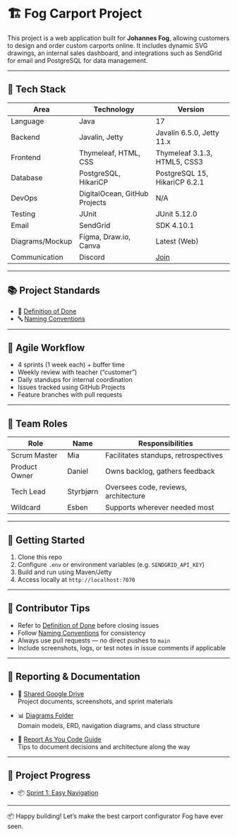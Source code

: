 # 🏗️ Fog Carport Project

This project is a web application built for **Johannes Fog**, allowing customers to design and order custom carports online. It includes dynamic SVG drawings, an internal sales dashboard, and integrations such as SendGrid for email and PostgreSQL for data management.

---

## 🚀 Tech Stack

| Area            | Technology                | Version        |
|-----------------|----------------------------|----------------|
| Language        | Java                       | 17             |
| Backend         | Javalin, Jetty             | Javalin 6.5.0, Jetty 11.x |
| Frontend        | Thymeleaf, HTML, CSS       | Thymeleaf 3.1.3, HTML5, CSS3 |
| Database        | PostgreSQL, HikariCP       | PostgreSQL 15, HikariCP 6.2.1 |
| DevOps          | DigitalOcean, GitHub Projects | N/A            |
| Testing         | JUnit         | JUnit 5.12.0|
| Email           | SendGrid                   | SDK 4.10.1     |
| Diagrams/Mockup | Figma, Draw.io, Canva      | Latest (Web)   |
| Communication   | Discord      | [Join](https://discord.gg/e6DqDnDZ) |


---

## 📚 Project Standards

- 📄 [Definition of Done](docs/process/definition-of-done.md)
- 🔤 [Naming Conventions](docs/process/naming-conventions.md)

---

## 🔁 Agile Workflow

- 4 sprints (1 week each) + buffer time
- Weekly review with teacher (“customer”)
- Daily standups for internal coordination
- Issues tracked using GitHub Projects
- Feature branches with pull requests

---

## 👥 Team Roles

| Role            | Name         | Responsibilities |
|-----------------|--------------|------------------|
| Scrum Master    | Mia          | Facilitates standups, retrospectives |
| Product Owner   | Daniel       | Owns backlog, gathers feedback |
| Tech Lead       | Styrbjørn    | Oversees code, reviews, architecture |
| Wildcard        | Esben        | Supports wherever needed most |

---

## 🧪 Getting Started

1. Clone this repo
2. Configure `.env` or environment variables (e.g. `SENDGRID_API_KEY`)
3. Build and run using Maven/Jetty
4. Access locally at `http://localhost:7070`

---

## 📝 Contributor Tips

- Refer to [Definition of Done](docs/process/definition-of-done.md) before closing issues
- Follow [Naming Conventions](docs/process/naming-conventions.md) for consistency
- Always use pull requests — no direct pushes to `main`
- Include screenshots, logs, or test notes in issue comments if applicable

---

## 🧾 Reporting & Documentation

- 📂 [Shared Google Drive](https://drive.google.com/drive/folders/1NGC3qZlsdJjrdBPflc2UA0Z-5NiV14sZ)  
  Project documents, screenshots, and sprint materials

- 📊 [Diagrams Folder](docs/diagrams)  
  Domain models, ERD, navigation diagrams, and class structure

- 📝 [Report As You Code Guide](docs/process/report-as-you-code.md)  
  Tips to document decisions and architecture along the way

---

## 🚀 Project Progress

- 📦 [Sprint 1: Easy Navigation](https://github.com/Styrse/Carport/milestones)

---

📦 Happy building! Let’s make the best carport configurator Fog have ever seen.